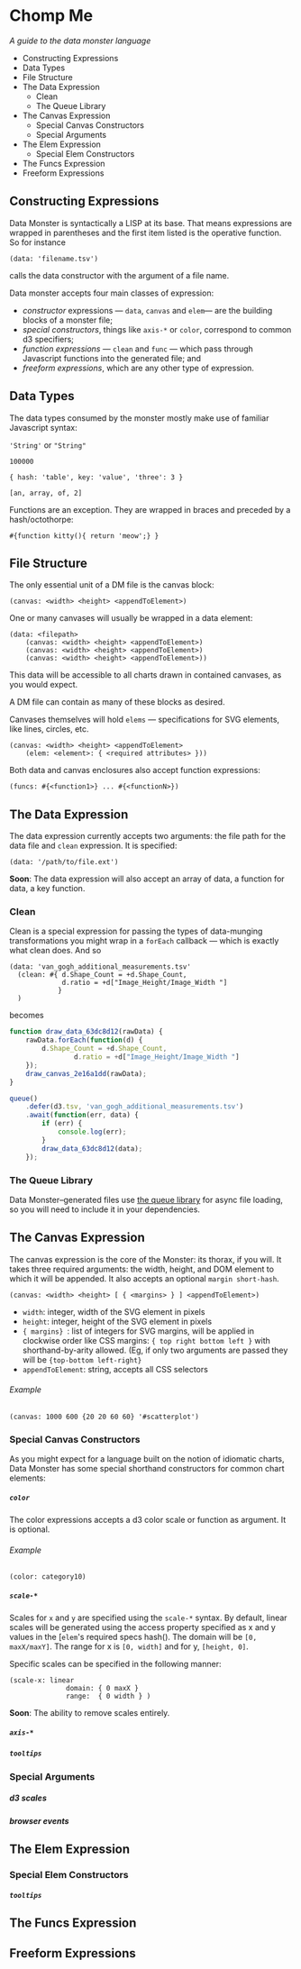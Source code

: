 # Chomp Me
*A guide to the data monster language*

- Constructing Expressions
- Data Types
- File Structure
- The Data Expression
	- Clean 
	- The Queue Library
- The Canvas Expression
	- Special Canvas Constructors
	- Special Arguments
- The Elem Expression
	- Special Elem Constructors
- The Funcs Expression
- Freeform Expressions

## Constructing Expressions
Data Monster is syntactically a LISP at its base. That means expressions are wrapped in parentheses and the first item listed is the operative function. So for instance

```
(data: 'filename.tsv')
```

calls the data constructor with the argument of a file name.

Data monster accepts four main classes of expression: 
* _constructor_ expressions — `data`, `canvas` and `elem`— are the building blocks of a monster file;
* _special constructors_, things like `axis-*` or `color`, correspond to common d3 specifiers; 
* _function expressions_ — `clean` and `func` — which pass through  Javascript functions into the generated file; and
* _freeform expressions_, which are any other type of expression.

## Data Types
The data types consumed by the monster mostly make use of familiar Javascript syntax:

`'String'` or `"String"`

`100000`

`{ hash: 'table', key: 'value', 'three': 3 }`

`[an, array, of, 2]`

Functions are an exception. They are wrapped in braces and preceded by a hash/octothorpe:

```
#{function kitty(){ return 'meow';} }
```

## File Structure
The only essential unit of a DM file is the canvas block:

```
(canvas: <width> <height> <appendToElement>)
``` 

One or many canvases will usually be wrapped in a data element:

```
(data: <filepath> 
	(canvas: <width> <height> <appendToElement>)
	(canvas: <width> <height> <appendToElement>)
	(canvas: <width> <height> <appendToElement>))
```

This data will be accessible to all charts drawn in contained canvases, as you would expect.
	
A DM file can contain as many of these blocks as desired.

Canvases themselves will hold `elems` — specifications for SVG elements, like lines, circles, etc.

``` 
(canvas: <width> <height> <appendToElement>
	(elem: <element>: { <required attributes> }))
```

Both data and canvas enclosures also accept function expressions:

```
(funcs: #{<function1>} ... #{<functionN>})
```

## The Data Expression
The data expression currently accepts two arguments: the file path for the data file and `clean` expression. It is specified:

```
(data: '/path/to/file.ext')
```

**Soon**: The data expression will also accept an array of data, a function for data, a key function.

### Clean
Clean is a special expression for passing the types of data-munging transformations you might wrap in a `forEach` callback — which is exactly what clean does. And so

```
(data: 'van_gogh_additional_measurements.tsv'
  (clean: #{ d.Shape_Count = +d.Shape_Count,
             d.ratio = +d["Image_Height/Image_Width "]                    
            }
  )
```

becomes
```javascript
function draw_data_63dc8d12(rawData) {
    rawData.forEach(function(d) {
        d.Shape_Count = +d.Shape_Count, 
				d.ratio = +d["Image_Height/Image_Width "]
    });
    draw_canvas_2e16a1dd(rawData);
}

queue()
    .defer(d3.tsv, 'van_gogh_additional_measurements.tsv')
    .await(function(err, data) {
        if (err) {
            console.log(err);
        }
        draw_data_63dc8d12(data);
    });
```

### The Queue Library
Data Monster–generated files use [the queue library](https://github.com/mbostock/queue) for async file loading, so you will need to include it in your dependencies.

## The Canvas Expression
The canvas expression is the core of the Monster: its thorax, if you will. It takes three required arguments: the width, height, and DOM element to which it will be appended. It also accepts an optional `margin short-hash`.

```
(canvas: <width> <height> [ { <margins> } ] <appendToElement>)
``` 

* `width`: integer, width of the SVG element in pixels  
* `height`: integer, height of the SVG element in pixels  
* `{ margins} `: list of integers for SVG margins, will be applied in clockwise order like CSS margins: `{ top right bottom left }` with shorthand-by-arity allowed. (Eg, if only two arguments are passed they will be  `{top-bottom left-right}`  
* `appendToElement`: string, accepts all CSS selectors  

###### Example
```
(canvas: 1000 600 {20 20 60 60} '#scatterplot')
```

### Special Canvas Constructors
As you might expect for a language built on the notion of idiomatic charts, Data Monster has some special shorthand constructors for common chart elements:

##### `color`
The color expressions accepts a d3 color scale or function as argument. It is optional.
###### Example
```
(color: category10)
```

##### `scale-*`
Scales for `x` and `y` are specified using the `scale-*` syntax. By default, linear scales will be generated using the access property specified as x and y values in the [`elem`'s required specs hash(). The domain will be `[0, maxX/maxY]`. The range for x is `[0, width]` and for y, `[height, 0]`.

Specific scales can be specified in the following manner:
```
(scale-x: linear 
              domain: { 0 maxX } 
              range:  { 0 width } ) 
```

**Soon**: The ability to remove scales entirely.
##### `axis-*`

##### `tooltips`


### Special Arguments
##### d3 scales
##### browser events

## The Elem Expression

### Special Elem Constructors
##### `tooltips`


## The Funcs Expression

## Freeform Expressions
